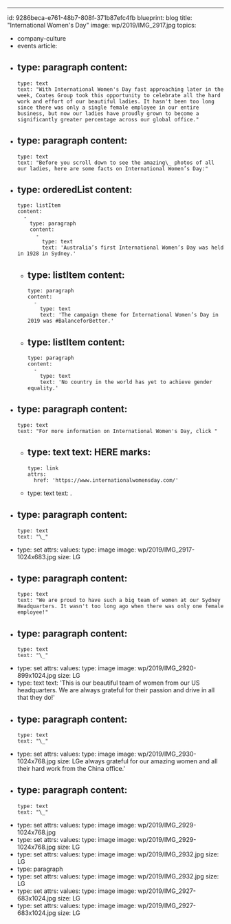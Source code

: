---
id: 9286beca-e761-48b7-808f-371b87efc4fb
blueprint: blog
title: "International Women's Day"
image: wp/2019/IMG_2917.jpg
topics:
  - company-culture
  - events
article:
  -
    type: paragraph
    content:
      -
        type: text
        text: "With International Women's Day fast approaching later in the week, Coates Group took this opportunity to celebrate all the hard work and effort of our beautiful ladies. It hasn't been too long since there was only a single female employee in our entire business, but now our ladies have proudly grown to become a significantly greater percentage across our global office."
  -
    type: paragraph
    content:
      -
        type: text
        text: "Before you scroll down to see the amazing\_ photos of all our ladies, here are some facts on International Women’s Day:"
  -
    type: orderedList
    content:
      -
        type: listItem
        content:
          -
            type: paragraph
            content:
              -
                type: text
                text: 'Australia’s first International Women’s Day was held in 1928 in Sydney.'
      -
        type: listItem
        content:
          -
            type: paragraph
            content:
              -
                type: text
                text: 'The campaign theme for International Women’s Day in 2019 was #BalanceforBetter.'
      -
        type: listItem
        content:
          -
            type: paragraph
            content:
              -
                type: text
                text: 'No country in the world has yet to achieve gender equality.'
  -
    type: paragraph
    content:
      -
        type: text
        text: "For more information on International Women's Day, click "
      -
        type: text
        text: HERE
        marks:
          -
            type: link
            attrs:
              href: 'https://www.internationalwomensday.com/'
      -
        type: text
        text: .
  -
    type: paragraph
    content:
      -
        type: text
        text: "\_"
  -
    type: set
    attrs:
      values:
        type: image
        image: wp/2019/IMG_2917-1024x683.jpg
        size: LG
  -
    type: paragraph
    content:
      -
        type: text
        text: "We are proud to have such a big team of women at our Sydney Headquarters. It wasn't too long ago when there was only one female employee!"
  -
    type: paragraph
    content:
      -
        type: text
        text: "\_"
  -
    type: set
    attrs:
      values:
        type: image
        image: wp/2019/IMG_2920-899x1024.jpg
        size: LG
  -
    type: text
    text: 'This is our beautiful team of women from our US headquarters. We are always grateful for their passion and drive in all that they do!'
  -
    type: paragraph
    content:
      -
        type: text
        text: "\_"
  -
    type: set
    attrs:
      values:
        type: image
        image: wp/2019/IMG_2930-1024x768.jpg
        size: LGe always grateful for our amazing women and all their hard work from the China office.'
  -
    type: paragraph
    content:
      -
        type: text
        text: "\_"
  -
    type: set
    attrs:
      values:
        type: image
        image: wp/2019/IMG_2929-1024x768.jpg
  -
    type: set
    attrs:
      values:
        type: image
        image: wp/2019/IMG_2929-1024x768.jpg
        size: LG
  -
    type: set
    attrs:
      values:
        type: image
        image: wp/2019/IMG_2932.jpg
        size: LG
  -
    type: paragraph
  -
    type: set
    attrs:
      values:
        type: image
        image: wp/2019/IMG_2932.jpg
        size: LG
  -
    type: set
    attrs:
      values:
        type: image
        image: wp/2019/IMG_2927-683x1024.jpg
        size: LG
  -
    type: set
    attrs:
      values:
        type: image
        image: wp/2019/IMG_2927-683x1024.jpg
        size: LG